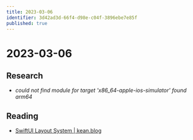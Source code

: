 ```yaml
---
title: 2023-03-06
identifier: 3d42ad3d-66f4-d98e-c04f-3896ebe7e85f
published: true
---
```


# 2023-03-06

## Research

* *could not find module for target 'x86_64-apple-ios-simulator' found arm64*

## Reading

* [SwiftUI Layout System | kean.blog](https://kean.blog/post/swiftui-layout-system)
